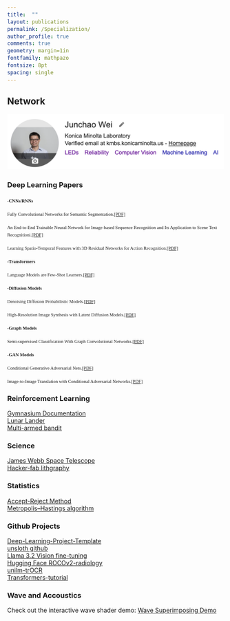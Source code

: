 ```yaml
---
title:  ""
layout: publications
permalink: /Specialization/
author_profile: true
comments: true
geometry: margin=1in
fontfamily: mathpazo
fontsize: 8pt
spacing: single
---
```

## Network

[<img src="https://raw.githubusercontent.com/jzw0025/jzw0025.github.io/main/_imgs/google-scholar.png">](https://scholar.google.com/citations?user=7sJEXqMAAAAJ&hl=en)

### Deep Learning Papers
<span style="font-family:Times New Roman; font-size:0.75em;"><b>-CNNs/RNNs</b></span>

<body>
<p><span style="font-family:Times New Roman; font-size:0.75em;">Fully Convolutional Networks for Semantic Segmentation.<a href="https://docs.google.com/viewer?url=https://raw.githubusercontent.com/jzw0025/jzw0025.github.io/main/_pdfs/refs/FCN.pdf">[PDF]</a></span></p>
</body>

<body>
<p><span style="font-family:Times New Roman; font-size:0.75em;">An End-to-End Trainable Neural Network for Image-based Sequence Recognition and Its Application to Scene Text Recognitioni.<a href="https://docs.google.com/viewer?url=https://raw.githubusercontent.com/jzw0025/jzw0025.github.io/main/_pdfs/refs/CRNN.pdf">[PDF]</a></span></p>
</body>

<body>
<p><span style="font-family:Times New Roman; font-size:0.75em;">Learning Spatio-Temporal Features with 3D Residual Networks for Action Recognition.<a href="https://docs.google.com/viewer?url=https://raw.githubusercontent.com/jzw0025/jzw0025.github.io/main/_pdfs/refs/Learning Spatio-Temporal Features with 3D Residual Networks for Action Recognition.pdf">[PDF]</a></span></p>
</body>

<span style="font-family:Times New Roman; font-size:0.75em;"><b>-Transformers</b></span>

<body>
<p><span style="font-family:Times New Roman; font-size:0.75em;">Language Models are Few-Shot Learners.<a href="https://docs.google.com/viewer?url=https://raw.githubusercontent.com/jzw0025/jzw0025.github.io/main/_pdfs/refs/Language Models are Few-Shot Learners.pdf">[PDF]</a></span></p>
</body>
 
<span style="font-family:Times New Roman; font-size:0.75em;"><b>-Diffusion Models</b></span>

<body>
<p><span style="font-family:Times New Roman; font-size:0.75em;">Denoising Diffusion Probabilistic Models.<a href="https://docs.google.com/viewer?url=https://raw.githubusercontent.com/jzw0025/jzw0025.github.io/main/_pdfs/refs/Denoising Diffusion Probabilistic Models.pdf">[PDF]</a></span></p>
</body>

<body>
<p><span style="font-family:Times New Roman; font-size:0.75em;">High-Resolution Image Synthesis with Latent Diffusion Models.<a href="https://docs.google.com/viewer?url=https://raw.githubusercontent.com/jzw0025/jzw0025.github.io/main/_pdfs/refs/High-Resolution Image Synthesis with Latent Diffusion Models.pdf">[PDF]</a></span></p>
</body>

<span style="font-family:Times New Roman; font-size:0.75em;"><b>-Graph Models</b></span>

<body>
<p><span style="font-family:Times New Roman; font-size:0.75em;">Semi-supervised Classification With Graph Convolutional Networks.<a href="https://docs.google.com/viewer?url=https://raw.githubusercontent.com/jzw0025/jzw0025.github.io/main/_pdfs/refs/SEMI-SUPERVISED CLASSIFICATION WITH GRAPH CONVOLUTIONAL NETWORKS.pdf">[PDF]</a></span></p>
</body>

<span style="font-family:Times New Roman; font-size:0.75em;"><b>-GAN Models</b></span>

<body>
<p><span style="font-family:Times New Roman; font-size:0.75em;">Conditional Generative Adversarial Nets.<a href="https://docs.google.com/viewer?url=https://raw.githubusercontent.com/jzw0025/jzw0025.github.io/main/_pdfs/refs/Conditional Generative Adversarial Nets.pdf">[PDF]</a></span></p>
</body>

<body>
<p><span style="font-family:Times New Roman; font-size:0.75em;">Image-to-Image Translation with Conditional Adversarial Networks.<a href="https://docs.google.com/viewer?url=https://raw.githubusercontent.com/jzw0025/jzw0025.github.io/main/_pdfs/refs/Image-to-Image Translation with Conditional Adversarial Networks.pdf">[PDF]</a></span></p>
</body>

### Reinforcement Learning
[Gymnasium Documentation](https://gymnasium.farama.org/api/spaces/#gymnasium.spaces.Space)  
[Lunar Lander](https://gymnasium.farama.org/environments/box2d/lunar_lander/)  
[Multi-armed bandit](https://en.wikipedia.org/wiki/Multi-armed_bandit)  

### Science
[James Webb Space Telescope](https://science.nasa.gov/mission/webb/)  
[Hacker-fab lithgraphy](https://hackerfab.ece.cmu.edu/team/)  

### Statistics
[Accept-Reject Method](https://jblevins.org/notes/accept-reject)  
[Metropolis–Hastings algorithm](https://en.wikipedia.org/wiki/Metropolis%E2%80%93Hastings_algorithm)    

### Github Projects
[Deep-Learning-Project-Template](https://github.com/L1aoXingyu/Deep-Learning-Project-Template)  
[unsloth github](https://github.com/unslothai)  
[Llama 3.2 Vision fine-tuning](https://unsloth.ai/blog/vision)  
[Hugging Face ROCOv2-radiology](https://huggingface.co/datasets/eltorio/ROCOv2-radiology)  
[unilm-trOCR](https://github.com/microsoft/unilm/tree/6f60612e7cc86a2a1ae85c47231507a587ab4e01/trocr)  
[Transformers-tutorial](https://github.com/NielsRogge/Transformers-Tutorials/tree/master?tab=readme-ov-file)  

### Wave and Accoustics
Check out the interactive wave shader demo: [Wave Superimposing Demo](https://jzw0025.github.io/wave.html)


